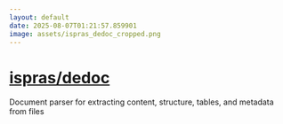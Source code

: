 ```yaml
---
layout: default
date: 2025-08-07T01:21:57.859901
image: assets/ispras_dedoc_cropped.png
---
```


# [ispras/dedoc](https://github.com/ispras/dedoc)

Document parser for extracting content, structure, tables, and metadata from files
